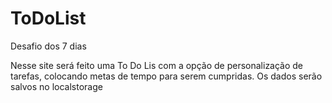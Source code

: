 # ToDoList
Desafio dos 7 dias

Nesse site será feito uma To Do Lis com a opção de personalização de tarefas, colocando metas de tempo para serem cumpridas. Os dados serão salvos no localstorage
